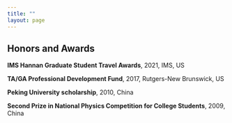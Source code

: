 ```yaml
---
title: ""
layout: page
---
```


## Honors and Awards

<p> <strong>IMS Hannan Graduate Student Travel Awards</strong>, 2021, IMS, US </p>
<p> </p>

<p> <strong>TA/GA Professional Development Fund</strong>, 2017, Rutgers-New Brunswick, US </p>
<p> </p>

<p> <strong>Peking University scholarship</strong>, 2010, China </p>
<p> </p>

<p> <strong>Second Prize in National Physics Competition for College Students</strong>, 2009, China </p>
<p> </p>
